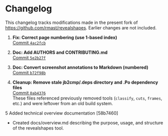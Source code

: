 # Changelog

This changelog tracks modifications made in the present fork of https://github.com/rmast/revealshapes.
Earlier changes are not included.

1. **Fix: Correct page numbering (use 1-based index)**  
   [Commit `4ac2fcb`](https://github.com/jsbien/revealshapes/commit/4ac2fcb9355b0c4dc81fa8711c0d6d4426c1f861)

2. **Doc: Add AUTHORS and CONTRIBUTING.md**  
   [Commit `5e2b27f`](https://github.com/jsbien/revealshapes/commit/5e2b27f17ad5e88b4fdc6aee1f0aa1a8f4fba61f)

3. **Doc: Convert screenshot annotations to Markdown (numbered)**  
   [Commit `b72f98b`](https://github.com/jsbien/revealshapes/commit/b72f98bbbd72d543d8821a12429f4eac1c14c117)

4. **Cleanup: Remove stale jb2cmp/.deps directory and .Po dependency files**  
   [Commit `0ab4376`](https://github.com/jsbien/revealshapes/commit/0ab43768283758a1e7db54fa2e36dde723b04b41)  
   These files referenced previously removed tools (`classify`, `cuts`, `frames`, etc.) and were leftover from an old build system.

5  Added technical overview documentation [58b7460]
  - Created docs/overview.md describing the purpose, usage, and structure of the revealshapes tool.
